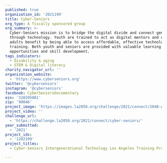 ```yaml
---
published: true
organization_id: '2021199'
title: Cyber-Seniors
org_type: A fiscally sponsored group
org_summary: >-
  Cyber-Seniors mission is to bridge the digital divide and connect generations
  through technology. Youth are trained to act as digital mentors and older
  adults benefit by being able to access affordable, effective technology
  training. Both youth and seniors are provided with valuable learning
  opportunities and skill development.
tags_indicators:
  - Disability & aging
  - STEM & Digital literacy
charity_navigator_url: ''
organization_website:
  - 'https://www.cyberseniors.org'
twitter: '@cyberseniors'
instagram: '@cyberseniors'
facebook: CyberSeniorsDocumentary
ein: '320295081'
zip: '90046'
project_image: 'https://images.la2050.org/challenge/2021/connect/2048-wide/cyber-seniors.jpg'
project_video: ''
challenge_url:
  - 'https://challenge.la2050.org/2021/connect/cyber-seniors/'
year_submitted:
  - '2021'
project_ids:
  - '1202199'
project_titles:
  - Cyber-Seniors Intergenerational Technology Los Angeles Training Program

---
```


